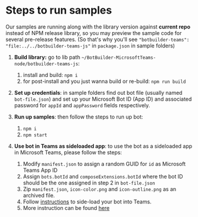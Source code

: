 # Steps to run samples

Our samples are running along with the library version against **current repo** instead of NPM release library, so you may preview the sample code for several pre-release features. (So that's why you'll see `"botbuilder-teams": "file:../../botbuilder-teams-js"` in `package.json` in sample folders)

1. **Build library:** go to lib path `~/BotBuilder-MicrosoftTeams-node/botbuilder-teams-js`:
    1. install and build: `npm i`
    2. for post-install and you just wanna build or re-build: `npm run build`

2. **Set up credentials**: in sample folders find out bot file (usually named `bot-file.json`) and set up your Microsoft Bot ID (App ID) and associated password for `appId` and `appPassword` fields respectively.

3. **Run up samples**: then follow the steps to run up bot:
    1. `npm i`
    2. `npm start`

4. **Use bot in Teams as sideloaded app**: to use the bot as a sideloaded app in Microsoft Teams, please follow the steps:
    1. Modify `manifest.json` to assign a random GUID for `id` as Microsoft Teams App ID
    2. Assign `bots.botId` and `composeExtensions.botId` where the bot ID should be the one assigned in step 2 in `bot-file.json`
    3. Zip `manifest.json`, `icon-color.png` and `icon-outline.png` as an archived file. 
    4. Follow [instructions](https://docs.microsoft.com/en-us/microsoftteams/platform/concepts/apps/apps-upload) to side-load your bot into Teams.
    5. More instruction can be found [here](https://docs.microsoft.com/en-us/microsoftteams/platform/get-started/get-started-nodejs-app-studio)